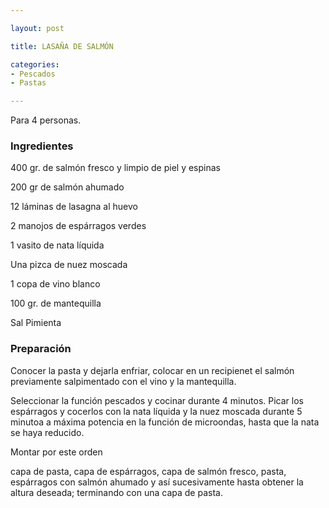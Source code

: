 ```yaml
---

layout: post

title: LASAÑA DE SALMÓN

categories:
- Pescados
- Pastas

---
```


Para 4 personas.

<h3>Ingredientes</h3>

400 gr. de salmón fresco y limpio de piel y espinas

200 gr de salmón ahumado

12 láminas de lasagna al huevo

2 manojos de espárragos verdes

1 vasito de nata líquida

Una pizca de nuez moscada

1 copa de vino blanco

100 gr. de mantequilla

Sal Pimienta

<h3>Preparación</h3>

Conocer la pasta y dejarla enfriar, colocar en un recipienet el salmón previamente salpimentado con el vino y la mantequilla.

Seleccionar la función pescados y cocinar durante 4 minutos. Picar los espárragos y cocerlos con la nata líquida y la nuez moscada durante 5 minutoa a máxima potencia en la función de microondas, hasta que la nata se haya reducido.

Montar por este orden

capa de pasta, capa de espárragos, capa de salmón fresco, pasta, espárragos con salmón ahumado y así sucesivamente hasta obtener la altura deseada; terminando con una capa de pasta.